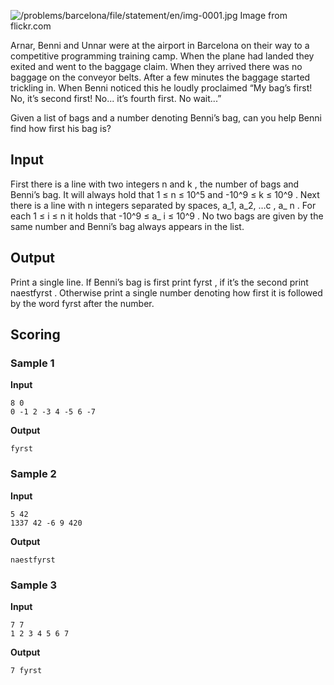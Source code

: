 ![/problems/barcelona/file/statement/en/img-0001.jpg](https://open.kattis.com/problems/barcelona/file/statement/en/img-0001.jpg)
Image from flickr.com

Arnar, Benni and Unnar were at the airport in Barcelona on
their way to a competitive programming training camp. When the
plane had landed they exited and went to the baggage claim.
When they arrived there was no baggage on the conveyor belts.
After a few minutes the baggage started trickling in. When
Benni noticed this he loudly proclaimed “My bag’s first! No,
it’s second first! No... it’s fourth first. No wait...”

Given a list of bags and a number denoting Benni’s bag, can
you help Benni find how first his bag is?

## Input
First there is a line with two integers n and k , the number of bags and Benni’s
bag. It will always hold that 1
≤ n ≤ 10^5 and -10^9 ≤ k ≤ 10^9 . Next there
is a line with n integers separated by spaces, a_1, a_2, …c , a_ n . For each 1 ≤ i ≤ n it holds
that -10^9 ≤ a_ i ≤
10^9 . No two bags are given by the same number and
Benni’s bag always appears in the list.

## Output
Print a single line. If Benni’s bag is first print fyrst , if it’s the second print naestfyrst . Otherwise print a single
number denoting how first it is followed by the word fyrst after the number.

## Scoring
### Sample 1
**Input**
```text
8 0
0 -1 2 -3 4 -5 6 -7
```
**Output**
```text
fyrst
```

### Sample 2
**Input**
```text
5 42
1337 42 -6 9 420
```
**Output**
```text
naestfyrst
```

### Sample 3
**Input**
```text
7 7
1 2 3 4 5 6 7
```
**Output**
```text
7 fyrst
```
